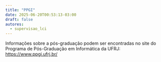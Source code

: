 ```yaml
---
title: "PPGI"
date: 2025-06-20T00:53:13-03:00
draft: false
autores:
  - supervisao_lci
---
```


Informações sobre a pós-graduação podem ser encontradas no site do Programa de
Pós-Graduação em Informática da UFRJ:\
https://www.ppgi.ufrj.br/


